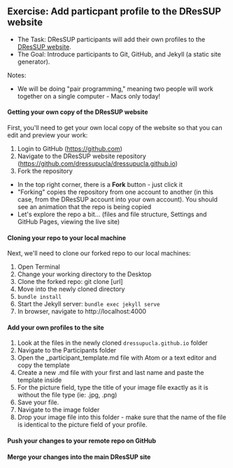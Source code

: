 ## Exercise: Add particpant profile to the DResSUP website

* The Task: DResSUP participants will add their own profiles to the [DResSUP website](http://dressup.library.ucla.edu/participants/). 
* The Goal: Introduce participants to Git, GitHub, and Jekyll (a static site generator).

Notes:
* We will be doing "pair programming," meaning two people will work together on a single computer - Macs only today!

#### Getting your own copy of the DResSUP website

First, you'll need to get your own local copy of the website so that you can edit and preview your work:

1. Login to GitHub (https://github.com) 
2. Navigate to the DResSUP website repository (https://github.com/dressupucla/dressupucla.github.io)
3. Fork the repository
  * In the top right corner, there is a **Fork** button - just click it
  * "Forking" copies the repository from one account to another (in this case, from the DResSUP account into your own account). You should see an animation that the repo is being copied
  * Let's explore the repo a bit... (files and file structure, Settings and GitHub Pages, viewing the live site)
  
#### Cloning your repo to your local machine

Next, we'll need to clone our forked repo to our local machines:

1. Open Terminal
2. Change your working directory to the Desktop
3. Clone the forked repo: git clone [url]
4. Move into the newly cloned directory
5. `bundle install`
6. Start the Jekyll server: `bundle exec jekyll serve`
7. In browser, navigate to http://localhost:4000

#### Add your own profiles to the site

1. Look at the files in the newly cloned `dressupucla.github.io` folder
2. Navigate to the Participants folder
3. Open the _participant_template.md file with Atom or a text editor and copy the template
4. Create a new .md file with your first and last name and paste the template inside
5. For the picture field, type the title of your image file exactly as it is without the file type (ie: .jpg, .png)
6. Save your file.
6. Navigate to the image folder
7. Drop your image file into this folder - make sure that the name of the file is identical to the picture field of your profile.

#### Push your changes to your remote repo on GitHub

#### Merge your changes into the main DResSUP site

